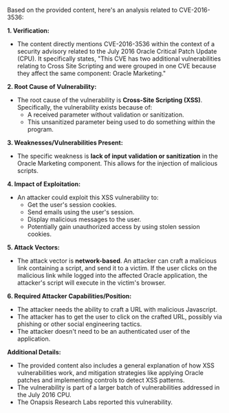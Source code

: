 Based on the provided content, here's an analysis related to CVE-2016-3536:

**1. Verification:**
   - The content directly mentions CVE-2016-3536 within the context of a security advisory related to the July 2016 Oracle Critical Patch Update (CPU). It specifically states, "This CVE has two additional vulnerabilities relating to Cross Site Scripting and were grouped in one CVE because they affect the same component: Oracle Marketing."

**2. Root Cause of Vulnerability:**
   - The root cause of the vulnerability is **Cross-Site Scripting (XSS)**. Specifically, the vulnerability exists because of:
        - A received parameter without validation or sanitization.
        - This unsanitized parameter being used to do something within the program.

**3. Weaknesses/Vulnerabilities Present:**
   - The specific weakness is **lack of input validation or sanitization** in the Oracle Marketing component. This allows for the injection of malicious scripts.

**4. Impact of Exploitation:**
   - An attacker could exploit this XSS vulnerability to:
       - Get the user's session cookies.
       - Send emails using the user's session.
       - Display malicious messages to the user.
       - Potentially gain unauthorized access by using stolen session cookies.

**5. Attack Vectors:**
   - The attack vector is **network-based**. An attacker can craft a malicious link containing a script, and send it to a victim. If the user clicks on the malicious link while logged into the affected Oracle application, the attacker's script will execute in the victim's browser.
  
**6. Required Attacker Capabilities/Position:**
   - The attacker needs the ability to craft a URL with malicious Javascript.
   - The attacker has to get the user to click on the crafted URL, possibly via phishing or other social engineering tactics.
   - The attacker doesn't need to be an authenticated user of the application.

**Additional Details:**

-   The provided content also includes a general explanation of how XSS vulnerabilities work, and mitigation strategies like applying Oracle patches and implementing controls to detect XSS patterns.
-   The vulnerability is part of a larger batch of vulnerabilities addressed in the July 2016 CPU.
-  The Onapsis Research Labs reported this vulnerability.